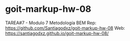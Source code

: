 # goit-markup-hw-08
TAREA#7 - Modulo 7 Metodología BEM Rep: https://github.com/Santiagodxz/goit-markup-hw-08 Web: https://santiagodxz.github.io/goit-markup-hw-08/
